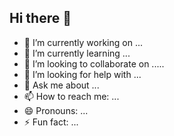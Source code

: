 ## Hi there 👋

- 🔭 I’m currently working on ... 
- 🌱 I’m currently learning ...
- 👯 I’m looking to collaborate on .....
- 🤔 I’m looking for help with ...
- 💬 Ask me about ...
- 📫 How to reach me: ...
- 😄 Pronouns: ...
- ⚡ Fun fact: ...
